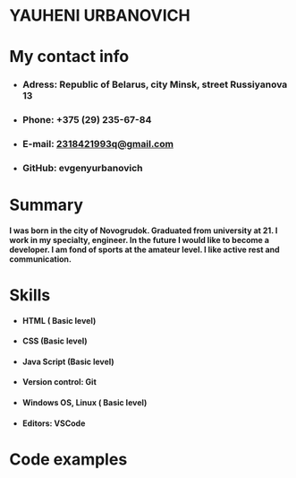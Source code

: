 # **YAUHENI URBANOVICH**
# **My contact info**
 * ### **Adress**: Republic of Belarus, city Minsk, street Russiyanova 13
 * ### **Phone**: +375 (29) 235-67-84
 * ### **E-mail**: 2318421993q@gmail.com
 * ### **GitHub**: evgenyurbanovich
# **Summary**
#### I was born in the city of Novogrudok. Graduated from university at 21. I work in my specialty, engineer. In the future I would like to become a developer. I am fond of sports at the amateur level. I like active rest and communication.
# **Skills**
 * #### HTML ( Basic level)
 * #### CSS (Basic level)
 * #### Java Script (Basic level)
 * #### Version control: Git
 * #### Windows OS, Linux ( Basic level)
 * #### Editors: VSCode
# **Code examples**